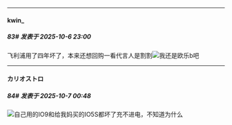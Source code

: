 ﻿
*****

####  kwin_  
##### 83#       发表于 2025-10-6 23:00

飞利浦用了四年坏了，本来还想回购一看代言人是割割<img src="https://static.stage1st.com/image/smiley/face2017/213.gif" referrerpolicy="no-referrer">我还是欧乐b吧


*****

####  カリオストロ  
##### 84#       发表于 2025-10-7 00:48

<img src="https://static.stage1st.com/image/smiley/face2017/001.png" referrerpolicy="no-referrer">自己用的IO9和给我妈买的IO5S都坏了充不进电，不知道为什么

